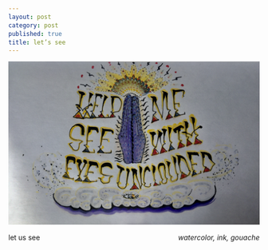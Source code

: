 ```yaml
---
layout: post
category: post
published: true
title: let’s see
---
```

![cloudy](/media/unclouded.jpeg)
<!--more-->
<span class='date' style='float:right;'>*watercolor, ink, gouache*</span>  
  
  
let us see